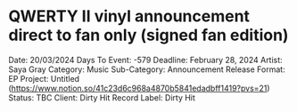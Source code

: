 # QWERTY II vinyl announcement direct to fan only (signed fan edition)

Date: 20/03/2024
Days To Event: -579
Deadline: February 28, 2024
Artist: Saya Gray
Category: Music
Sub-Category: Announcement
Release Format: EP
Project: Untitled (https://www.notion.so/41c23d6c968a4870b5841edadbff1419?pvs=21)
Status: TBC
Client: Dirty Hit
Record Label: Dirty Hit